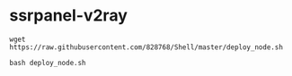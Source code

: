 # ssrpanel-v2ray
`wget https://raw.githubusercontent.com/828768/Shell/master/deploy_node.sh`

`bash deploy_node.sh`
